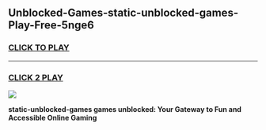 
## Unblocked-Games-static-unblocked-games-Play-Free-5nge6
<h3>
<a href="https://premium76.site?title=static-unblocked-games&ref=21A">CLICK TO PLAY</a></h3>
<hr>

<h3>
<a href="https://premium76.site?title=static-unblocked-games&ref=21A">CLICK 2 PLAY</a>
  
</h3>

<a href="https://premium76.site?title=static-unblocked-games&ref=21A"><img src="https://clearcache.store/games.png"></a>


**static-unblocked-games games unblocked: Your Gateway to Fun and Accessible Online Gaming**
